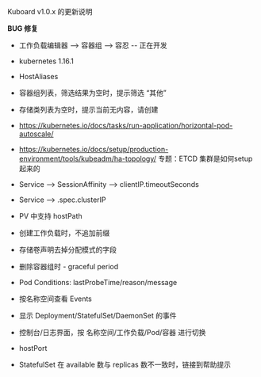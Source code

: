 Kuboard v1.0.x 的更新说明




**BUG 修复**



* 工作负载编辑器 --> 容器组 --> 容忍 -- 正在开发
* kubernetes 1.16.1
* HostAliases

* 容器组列表，筛选结果为空时，提示筛选 “其他”
* 存储类列表为空时，提示当前无内容，请创建

* https://kubernetes.io/docs/tasks/run-application/horizontal-pod-autoscale/

* https://kubernetes.io/docs/setup/production-environment/tools/kubeadm/ha-topology/  专题：ETCD 集群是如何setup起来的

* Service --> SessionAffinity
              --> clientIP.timeoutSeconds
* Service --> .spec.clusterIP

* PV 中支持 hostPath

* 创建工作负载时，不追加前缀
* 存储卷声明去掉分配模式的字段
* 删除容器组时 - graceful period
* Pod Conditions: lastProbeTime/reason/message
* 按名称空间查看 Events
* 显示 Deployment/StatefulSet/DaemonSet 的事件
* 控制台/日志界面，按 名称空间/工作负载/Pod/容器 进行切换
* hostPort
* StatefulSet 在 available 数与 replicas 数不一致时，链接到帮助提示
